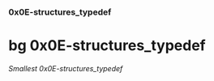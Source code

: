 <h3> 0x0E-structures_typedef </h3>
<h1> bg 0x0E-structures_typedef </h1>
<h6> Smallest 0x0E-structures_typedef </h6>
